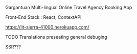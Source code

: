 Gargantuan Multi-lingual Online Travel Agency Booking App

Front-End Stack : React, ContextAPI

https://lit-sierra-41000.herokuapp.com/


TODO
Translations
preseating
general debuging

SSR???